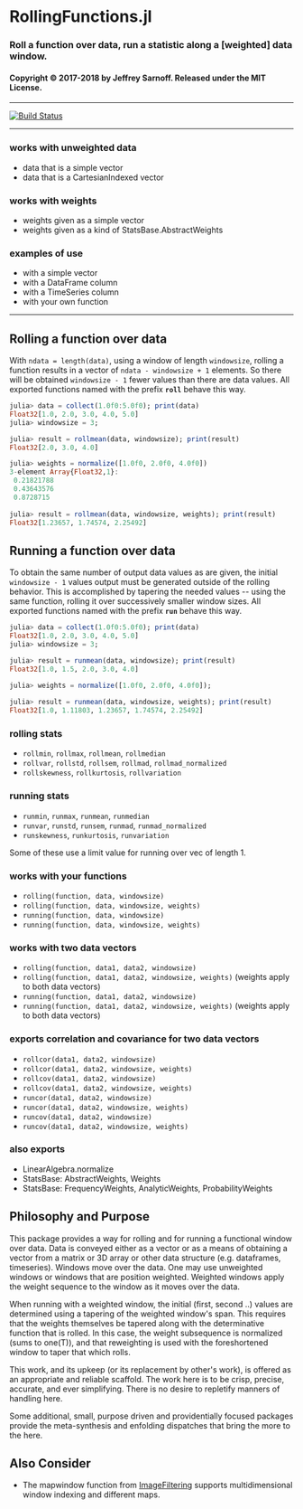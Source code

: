 # RollingFunctions.jl

### Roll a function over data, run a statistic along a [weighted] data window.

#### Copyright © 2017-2018 by Jeffrey Sarnoff.  Released under the MIT License.

-----



[![Build Status](https://travis-ci.org/JeffreySarnoff/RollingFunctions.jl.svg?branch=master)](https://travis-ci.org/JeffreySarnoff/RollingFunctions.jl)

-----

### works with unweighted data
- data that is a simple vector
- data that is a CartesianIndexed vector

### works with weights
- weights given as a simple vector
- weights given as a kind of StatsBase.AbstractWeights

### examples of use
- with a simple vector
- with a DataFrame column
- with a TimeSeries column
- with your own function

---------

## Rolling a function over data

With `ndata = length(data)`, using a window of length `windowsize`, rolling a function results in a vector of `ndata - windowsize + 1` elements.  So there will be obtained `windowsize - 1` fewer values than there are data values. All exported functions named with the prefix __`roll`__ behave this way.

```julia
julia> data = collect(1.0f0:5.0f0); print(data)
Float32[1.0, 2.0, 3.0, 4.0, 5.0]
julia> windowsize = 3;

julia> result = rollmean(data, windowsize); print(result)
Float32[2.0, 3.0, 4.0]
```

```julia
julia> weights = normalize([1.0f0, 2.0f0, 4.0f0])
3-element Array{Float32,1}:
 0.21821788
 0.43643576
 0.8728715 
 
julia> result = rollmean(data, windowsize, weights); print(result)
Float32[1.23657, 1.74574, 2.25492]
```

## Running a function over data

To obtain the same number of output data values as are given, the initial `windowsize - 1` values output must be generated outside of the rolling behavior.  This is accomplished by tapering the needed values -- using the same function, rolling it over successively smaller window sizes.  All exported functions named with the prefix __`run`__ behave this way.

```julia
julia> data = collect(1.0f0:5.0f0); print(data)
Float32[1.0, 2.0, 3.0, 4.0, 5.0]
julia> windowsize = 3;

julia> result = runmean(data, windowsize); print(result)
Float32[1.0, 1.5, 2.0, 3.0, 4.0]
```

```julia
julia> weights = normalize([1.0f0, 2.0f0, 4.0f0]);
 
julia> result = runmean(data, windowsize, weights); print(result)
Float32[1.0, 1.11803, 1.23657, 1.74574, 2.25492]
```

### rolling stats
- `rollmin`, `rollmax`, `rollmean`, `rollmedian`
- `rollvar`, `rollstd`, `rollsem`, `rollmad`, `rollmad_normalized`
- `rollskewness`, `rollkurtosis`, `rollvariation`

### running stats
- `runmin`, `runmax`, `runmean`, `runmedian`
- `runvar`, `runstd`, `runsem`, `runmad`, `runmad_normalized`
- `runskewness`, `runkurtosis`, `runvariation`

Some of these use a limit value for running over vec of length 1.

### works with your functions
- `rolling(function, data, windowsize)`
- `rolling(function, data, windowsize, weights)`
- `running(function, data, windowsize)`
- `running(function, data, windowsize, weights)`

### works with two data vectors
- `rolling(function, data1, data2, windowsize)`
- `rolling(function, data1, data2, windowsize, weights)`  (weights apply to both data vectors)
- `running(function, data1, data2, windowsize)`
- `running(function, data1, data2, windowsize, weights)`  (weights apply to both data vectors)

### exports correlation and covariance for two data vectors
- `rollcor(data1, data2, windowsize)`
- `rollcor(data1, data2, windowsize, weights)`
- `rollcov(data1, data2, windowsize)`
- `rollcov(data1, data2, windowsize, weights)`
- `runcor(data1, data2, windowsize)`
- `runcor(data1, data2, windowsize, weights)`
- `runcov(data1, data2, windowsize)`
- `runcov(data1, data2, windowsize, weights)`

### also exports
- LinearAlgebra.normalize
- StatsBase: AbstractWeights, Weights
- StatsBase: FrequencyWeights, AnalyticWeights, ProbabilityWeights

## Philosophy and Purpose

This package provides a way for rolling and for running a functional window over data.  Data is conveyed either as a vector or as a means of obtaining a vector from a matrix or 3D array or other data structure (e.g. dataframes, timeseries).  Windows move over the data.  One may use unweighted windows or windows that are position weighted.  Weighted windows apply the weight sequence to the window as it moves over the data.

When running with a weighted window, the initial (first, second ..) values are determined using a tapering of the weighted window's span.  This requires that the weights themselves be tapered along with the determinative function that is rolled.  In this case, the weight subsequence is normalized (sums to one(T)), and that reweighting is used with the foreshortened window to taper that which rolls.

This work, and its upkeep (or its replacement by other's work), is offered as an appropriate and reliable scaffold. The work here is to be crisp, precise, accurate, and ever simplifying.  There is no desire to repletify manners of handling here.

Some additional, small, purpose driven and providentially focused packages provide the meta-synthesis and enfolding dispatches that bring the more to the here.


## Also Consider

 - The mapwindow function from [ImageFiltering](https://github.com/JuliaImages/ImageFiltering.jl)
    supports multidimensional window indexing and different maps.
    
